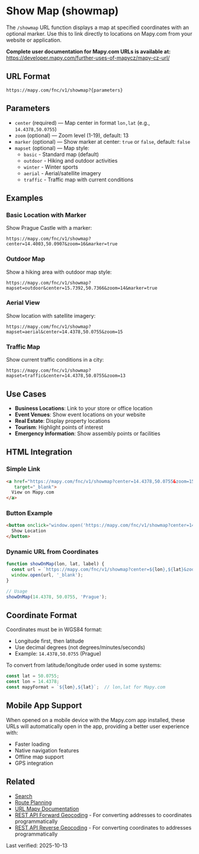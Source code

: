 # Show Map (showmap)

The `/showmap` URL function displays a map at specified coordinates with an optional marker. Use this to link directly to locations on Mapy.com from your website or application.

**Complete user documentation for Mapy.com URLs is available at:**  
https://developer.mapy.com/further-uses-of-mapycz/mapy-cz-url/

## URL Format

```
https://mapy.com/fnc/v1/showmap?{parameters}
```

## Parameters

- `center` (required) — Map center in format `lon,lat` (e.g., `14.4378,50.0755`)
- `zoom` (optional) — Zoom level (1-19), default: 13
- `marker` (optional) — Show marker at center: `true` or `false`, default: `false`
- `mapset` (optional) — Map style:
  - `basic` - Standard map (default)
  - `outdoor` - Hiking and outdoor activities
  - `winter` - Winter sports
  - `aerial` - Aerial/satellite imagery
  - `traffic` - Traffic map with current conditions

## Examples

### Basic Location with Marker

Show Prague Castle with a marker:

```
https://mapy.com/fnc/v1/showmap?center=14.4003,50.0907&zoom=16&marker=true
```

### Outdoor Map

Show a hiking area with outdoor map style:

```
https://mapy.com/fnc/v1/showmap?mapset=outdoor&center=15.7392,50.7366&zoom=14&marker=true
```

### Aerial View

Show location with satellite imagery:

```
https://mapy.com/fnc/v1/showmap?mapset=aerial&center=14.4378,50.0755&zoom=15
```

### Traffic Map

Show current traffic conditions in a city:

```
https://mapy.com/fnc/v1/showmap?mapset=traffic&center=14.4378,50.0755&zoom=13
```

## Use Cases

- **Business Locations**: Link to your store or office location
- **Event Venues**: Show event locations on your website
- **Real Estate**: Display property locations
- **Tourism**: Highlight points of interest
- **Emergency Information**: Show assembly points or facilities

## HTML Integration

### Simple Link

```html
<a href="https://mapy.com/fnc/v1/showmap?center=14.4378,50.0755&zoom=15&marker=true" 
   target="_blank">
  View on Mapy.com
</a>
```

### Button Example

```html
<button onclick="window.open('https://mapy.com/fnc/v1/showmap?center=14.4378,50.0755&zoom=15&marker=true', '_blank')">
  Show Location
</button>
```

### Dynamic URL from Coordinates

```js
function showOnMap(lon, lat, label) {
  const url = `https://mapy.com/fnc/v1/showmap?center=${lon},${lat}&zoom=15&marker=true`;
  window.open(url, '_blank');
}

// Usage
showOnMap(14.4378, 50.0755, 'Prague');
```

## Coordinate Format

Coordinates must be in WGS84 format:
- Longitude first, then latitude
- Use decimal degrees (not degrees/minutes/seconds)
- Example: `14.4378,50.0755` (Prague)

To convert from latitude/longitude order used in some systems:
```js
const lat = 50.0755;
const lon = 14.4378;
const mapyFormat = `${lon},${lat}`;  // lon,lat for Mapy.com
```

## Mobile App Support

When opened on a mobile device with the Mapy.com app installed, these URLs will automatically open in the app, providing a better user experience with:
- Faster loading
- Native navigation features
- Offline map support
- GPS integration

## Related

- [Search](search.md)
- [Route Planning](route.md)
- [URL Mapy Documentation](README.md)
- [REST API Forward Geocoding](../rest-api/forward-geocoding.md) - For converting addresses to coordinates programmatically
- [REST API Reverse Geocoding](../rest-api/reverse-geocoding.md) - For converting coordinates to addresses programmatically

Last verified: 2025-10-13
